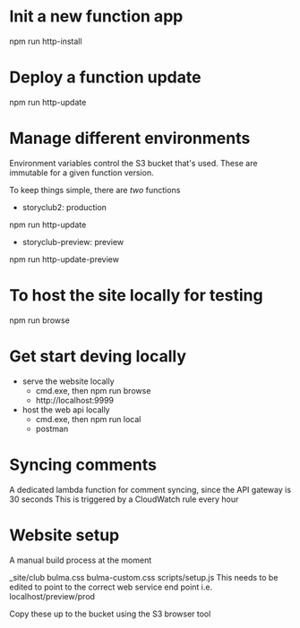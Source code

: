# Init a new function app
npm run http-install

# Deploy a function update
npm run http-update

# Manage different environments
Environment variables control the S3 bucket that's used. These are immutable for a given function version.

To keep things simple, there are *two* functions
 - storyclub2: production

 npm run http-update

 - storyclub-preview: preview

 npm run http-update-preview

# To host the site locally for testing
npm run browse

# Get start deving locally

 - serve the website locally
   - cmd.exe, then npm run browse
   - http://localhost:9999
 - host the web api locally
   - cmd.exe, then npm run local
   - postman

# Syncing comments
A dedicated lambda function for comment syncing, since the API gateway is 30 seconds
This is triggered by a CloudWatch rule every hour

# Website setup
A manual build process at the moment

_site/club
  bulma.css
  bulma-custom.css
  scripts/setup.js
    This needs to be edited to point to the correct web service end point i.e. localhost/preview/prod

Copy these up to the bucket using the S3 browser tool

